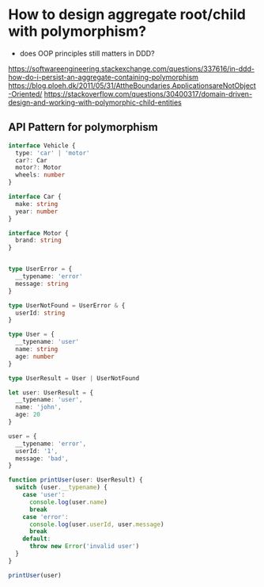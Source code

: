 # How to design aggregate root/child with polymorphism?

- does OOP principles still matters in DDD?

https://softwareengineering.stackexchange.com/questions/337616/in-ddd-how-do-i-persist-an-aggregate-containing-polymorphism
https://blog.ploeh.dk/2011/05/31/AttheBoundaries,ApplicationsareNotObject-Oriented/
https://stackoverflow.com/questions/30400317/domain-driven-design-and-working-with-polymorphic-child-entities


## API Pattern for polymorphism

```ts
interface Vehicle {
  type: 'car' | 'motor'
  car?: Car
  motor?: Motor
  wheels: number
}

interface Car {
  make: string
  year: number
}

interface Motor {
  brand: string
}
```

```ts

type UserError = {
  __typename: 'error'
  message: string
}

type UserNotFound = UserError & {
  userId: string
}

type User = {
  __typename: 'user'
  name: string
  age: number
}

type UserResult = User | UserNotFound

let user: UserResult = {
  __typename: 'user',
  name: 'john',
  age: 20
}

user = {
  __typename: 'error',
  userId: '1',
  message: 'bad',
}

function printUser(user: UserResult) {
  switch (user.__typename) {
    case 'user':
      console.log(user.name)
      break
    case 'error':
      console.log(user.userId, user.message)
      break
    default:
      throw new Error('invalid user')
  }
}

printUser(user)
```
